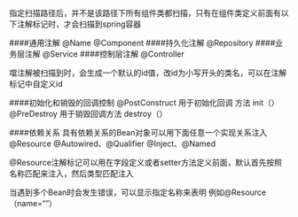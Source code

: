 指定扫描路径后，并不是该路径下所有组件类都扫描，只有在组件类定义前面有以下注解标记时，才会扫描到spring容器

####通用注解
@Name @Component
####持久化注解
@Repository
####业务层注解
@Service
####控制层注解
@Controller

噹注解被扫描到时，会生成一个默认的id值，改id为小写开头的类名，可以在注解标记中自定义id

####初始化和销毁的回调控制
@PostConstruct 用于初始化回调 方法 init（）
@PreDestroy 用于销毁回调方法 destroy（）

####依赖关系
具有依赖关系的Bean对象可以用下面任意一个实现关系注入
@Resource
@Autowired、@Qualifier
@Inject、@Named

@Resource注解标记可以用在字段定义或者setter方法定义前面，默认首先按照名称匹配来注入，然后类型匹配注入

当遇到多个Bean时会发生错误，可以显示指定名称来表明
例如@Resource（name=“”）









